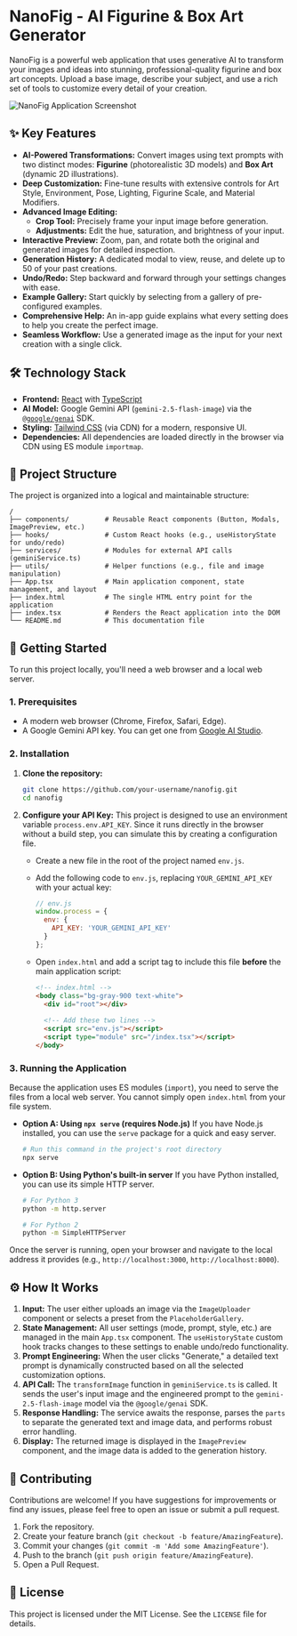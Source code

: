 
# NanoFig - AI Figurine & Box Art Generator

NanoFig is a powerful web application that uses generative AI to transform your images and ideas into stunning, professional-quality figurine and box art concepts. Upload a base image, describe your subject, and use a rich set of tools to customize every detail of your creation.

![NanoFig Application Screenshot](https://storage.googleapis.com/aistudio-project-marketplace-public/project_nanofig/screenshot.png)

## ✨ Key Features

- **AI-Powered Transformations:** Convert images using text prompts with two distinct modes: **Figurine** (photorealistic 3D models) and **Box Art** (dynamic 2D illustrations).
- **Deep Customization:** Fine-tune results with extensive controls for Art Style, Environment, Pose, Lighting, Figurine Scale, and Material Modifiers.
- **Advanced Image Editing:**
    - **Crop Tool:** Precisely frame your input image before generation.
    - **Adjustments:** Edit the hue, saturation, and brightness of your input.
- **Interactive Preview:** Zoom, pan, and rotate both the original and generated images for detailed inspection.
- **Generation History:** A dedicated modal to view, reuse, and delete up to 50 of your past creations.
- **Undo/Redo:** Step backward and forward through your settings changes with ease.
- **Example Gallery:** Start quickly by selecting from a gallery of pre-configured examples.
- **Comprehensive Help:** An in-app guide explains what every setting does to help you create the perfect image.
- **Seamless Workflow:** Use a generated image as the input for your next creation with a single click.

## 🛠️ Technology Stack

- **Frontend:** [React](https://react.dev/) with [TypeScript](https://www.typescriptlang.org/)
- **AI Model:** Google Gemini API (`gemini-2.5-flash-image`) via the [`@google/genai`](https://www.npmjs.com/package/@google/genai) SDK.
- **Styling:** [Tailwind CSS](https://tailwindcss.com/) (via CDN) for a modern, responsive UI.
- **Dependencies:** All dependencies are loaded directly in the browser via CDN using ES module `importmap`.

## 📂 Project Structure

The project is organized into a logical and maintainable structure:

```
/
├── components/         # Reusable React components (Button, Modals, ImagePreview, etc.)
├── hooks/              # Custom React hooks (e.g., useHistoryState for undo/redo)
├── services/           # Modules for external API calls (geminiService.ts)
├── utils/              # Helper functions (e.g., file and image manipulation)
├── App.tsx             # Main application component, state management, and layout
├── index.html          # The single HTML entry point for the application
├── index.tsx           # Renders the React application into the DOM
└── README.md           # This documentation file
```

## 🚀 Getting Started

To run this project locally, you'll need a web browser and a local web server.

### 1. Prerequisites

- A modern web browser (Chrome, Firefox, Safari, Edge).
- A Google Gemini API key. You can get one from [Google AI Studio](https://aistudio.google.com/).

### 2. Installation

1.  **Clone the repository:**
    ```bash
    git clone https://github.com/your-username/nanofig.git
    cd nanofig
    ```

2.  **Configure your API Key:**
    This project is designed to use an environment variable `process.env.API_KEY`. Since it runs directly in the browser without a build step, you can simulate this by creating a configuration file.

    - Create a new file in the root of the project named `env.js`.
    - Add the following code to `env.js`, replacing `YOUR_GEMINI_API_KEY` with your actual key:

      ```javascript
      // env.js
      window.process = {
        env: {
          API_KEY: 'YOUR_GEMINI_API_KEY'
        }
      };
      ```

    - Open `index.html` and add a script tag to include this file **before** the main application script:

      ```html
      <!-- index.html -->
      <body class="bg-gray-900 text-white">
        <div id="root"></div>
        
        <!-- Add these two lines -->
        <script src="env.js"></script> 
        <script type="module" src="/index.tsx"></script> 
      </body>
      ```

### 3. Running the Application

Because the application uses ES modules (`import`), you need to serve the files from a local web server. You cannot simply open `index.html` from your file system.

- **Option A: Using `npx serve` (requires Node.js)**
  If you have Node.js installed, you can use the `serve` package for a quick and easy server.

  ```bash
  # Run this command in the project's root directory
  npx serve
  ```

- **Option B: Using Python's built-in server**
  If you have Python installed, you can use its simple HTTP server.

  ```bash
  # For Python 3
  python -m http.server

  # For Python 2
  python -m SimpleHTTPServer
  ```

Once the server is running, open your browser and navigate to the local address it provides (e.g., `http://localhost:3000`, `http://localhost:8000`).

## ⚙️ How It Works

1.  **Input:** The user either uploads an image via the `ImageUploader` component or selects a preset from the `PlaceholderGallery`.
2.  **State Management:** All user settings (mode, prompt, style, etc.) are managed in the main `App.tsx` component. The `useHistoryState` custom hook tracks changes to these settings to enable undo/redo functionality.
3.  **Prompt Engineering:** When the user clicks "Generate," a detailed text prompt is dynamically constructed based on all the selected customization options.
4.  **API Call:** The `transformImage` function in `geminiService.ts` is called. It sends the user's input image and the engineered prompt to the `gemini-2.5-flash-image` model via the `@google/genai` SDK.
5.  **Response Handling:** The service awaits the response, parses the `parts` to separate the generated text and image data, and performs robust error handling.
6.  **Display:** The returned image is displayed in the `ImagePreview` component, and the image data is added to the generation history.

## 🤝 Contributing

Contributions are welcome! If you have suggestions for improvements or find any issues, please feel free to open an issue or submit a pull request.

1.  Fork the repository.
2.  Create your feature branch (`git checkout -b feature/AmazingFeature`).
3.  Commit your changes (`git commit -m 'Add some AmazingFeature'`).
4.  Push to the branch (`git push origin feature/AmazingFeature`).
5.  Open a Pull Request.

## 📜 License

This project is licensed under the MIT License. See the `LICENSE` file for details.
